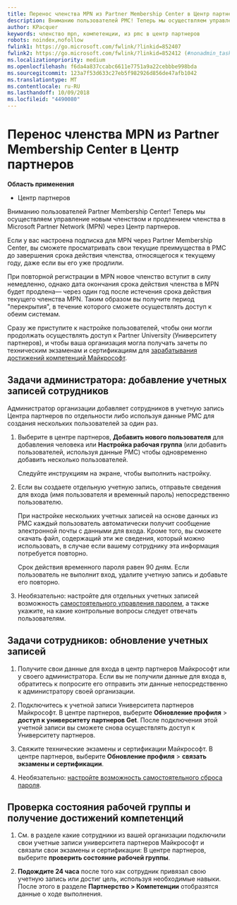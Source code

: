 ```yaml
---
title: Перенос членства MPN из Partner Membership Center в Центр партнеров
description: Вниманию пользователей PMC! Теперь мы осуществляем управление членством MPN через Центр партнеров. Вот, что нужно сделать.
author: KPacquer
keywords: членство mpn, компетенции, из pmc в центр партнеров
robots: noindex,nofollow
fwlink1: https://go.microsoft.com/fwlink/?linkid=852407
fwlink2: https://go.microsoft.com/fwlink/?linkid=852412 (#nonadmin_tasks)
ms.localizationpriority: medium
ms.openlocfilehash: f6da4a837ccabc6611e7751a9a22cebbbe998bda
ms.sourcegitcommit: 123a7f53d633c27eb5f982926d856de47afb1042
ms.translationtype: MT
ms.contentlocale: ru-RU
ms.lasthandoff: 10/09/2018
ms.locfileid: "4490080"
---
```

# <a name="transition-your-mpn-membership-from-partner-membership-center-to-partner-center"></a>Перенос членства MPN из Partner Membership Center в Центр партнеров

**Область применения**
-  Центр партнеров

Вниманию пользователей Partner Membership Center! Теперь мы осуществляем управление новым членством и продлением членства в Microsoft Partner Network (MPN) через Центр партнеров.  

Если у вас настроена подписка для MPN через Partner Membership Center, вы сможете просматривать свои текущие преимущества в PMC до завершения срока действия членства, относящегося к текущему году, даже если вы его уже продлили. 

При повторной регистрации в MPN новое членство вступит в силу немедленно, однако дата окончания срока действия членства в MPN будет продлена— через один год после истечения срока действия текущего членства MPN. Таким образом вы получите период "перекрытия", в течение которого сможете осуществлять доступ к обеим системам.

Сразу же приступите к настройке пользователей, чтобы они могли продолжать осуществлять доступ к Partner University (Университету партнеров), и чтобы ваша организация могла получать зачеты по техническим экзаменам и сертификациям для [зарабатывания достижений компетенций Майкрософт](competencies.md). 

## <a name="admin-tasks-add-employee-accounts"></a>Задачи администратора: добавление учетных записей сотрудников

Администратор организации добавляет сотрудников в учетную запись Центра партнеров по отдельности либо используя данные PMC для создания нескольких пользователей за один раз.

1.  Выберите в центре партнеров, **Добавить нового пользователя** для добавления человека или **Настройка рабочая группа** (или добавить пользователей, используя данные PMC) чтобы одновременно добавить несколько пользователей.
    
    Следуйте инструкциям на экране, чтобы выполнить настройку.

2.  Если вы создаете отдельную учетную запись, отправьте сведения для входа (имя пользователя и временный пароль) непосредственно пользователю.

    При настройке нескольких учетных записей на основе данных из PMC каждый пользователь автоматически получит сообщение электронной почты с данными для входа. Кроме того, вы сможете скачать файл, содержащий эти же сведения, который можно использовать, в случае если вашему сотруднику эта информация потребуется повторно.

    Срок действия временного пароля равен 90 дням. Если пользователь не выполнит вход, удалите учетную запись и добавьте его повторно.

3.  Необязательно: настройте для отдельных учетных записей возможность [самостоятельного управления паролем](https://docs.microsoft.com/azure/active-directory/active-directory-passwords-getting-started), а также укажите, на какие контрольные вопросы следует отвечать пользователям. 

## <a href="" id="nonadmin_tasks"></a> Задачи сотрудников: обновление учетных записей

1.  Получите свои данные для входа в центр партнеров Майкрософт или у своего администратора. Если вы не получили данные для входа в, обратитесь к попросите его отправить эти данные непосредственно к администратору своей организации. 

2.  Подключитесь к учетной записи Университета партнеров Майкрософт. В центре партнеров, выберите **Обновление профиля** > **доступ к университету партнеров Get**.  После подключения этой учетной записи вы сможете снова осуществлять доступ к Университету партнеров.

3.  Свяжите технические экзамены и сертификации Майкрософт. В центре партнеров, выберите **Обновление профиля** > **связать экзамены и сертификации**. 

4.  Необязательно: [настройте возможность самостоятельного сброса пароля](https://docs.microsoft.com/en-us/azure/active-directory/active-directory-passwords-update-your-own-password).

## <a name="checking-team-status-and-receiving-competency-achievements"></a>Проверка состояния рабочей группы и получение достижений компетенций

1.  См. в разделе какие сотрудники из вашей организации подключили свои учетные записи университета партнеров Майкрософт и связали свои экзамены и сертификации: В центре партнеров, выберите **проверить состояние рабочей группы**.

2.  **Подождите 24 часа** после того как сотрудник привязал свою учетную запись или достиг цель, используя необходимые навыки. После этого в разделе **Партнерство > Компетенции** отобразятся данные о ходе выполнения.
